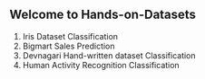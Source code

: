 ## Welcome to Hands-on-Datasets

1. Iris Dataset Classification
2. Bigmart Sales Prediction
3. Devnagari Hand-written dataset Classification
4. Human Activity Recognition Classification
